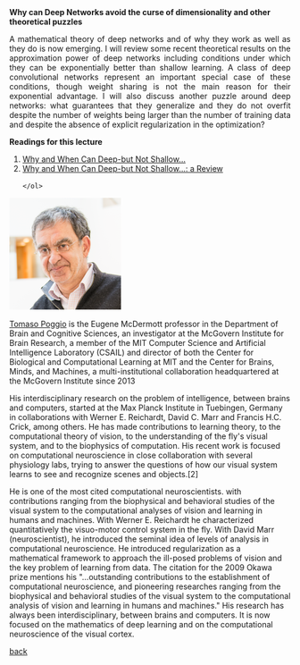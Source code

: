 <div class="abstract">   
    <strong>Why can Deep Networks avoid the curse of dimensionality and other theoretical puzzles</strong>
    <p align="justify">
A mathematical theory of deep networks and of why they work as well as they do is now emerging. I will  review some recent theoretical results on the approximation power of deep networks including conditions under which they can be exponentially better than shallow learning. A class of deep convolutional networks represent an important special case of these conditions, though weight sharing is not the main reason for their exponential advantage. I will also discuss another puzzle around deep networks: what guarantees that they generalize and they do not overfit despite the number of weights being larger than the number of training data and despite the absence of explicit regularization in the optimization?
</p>  
    <strong>Readings for this lecture</strong>  
    <ol>
        <li>
        <a href="http://cbmm.mit.edu/sites/default/files/publications/art%253A10.1007%252Fs11633-017-1054-2.pdf"> Why and When Can Deep-but Not Shallow... </a>
        </li>
    
<li>
<a href="http://cbmm.mit.edu/sites/default/files/publications/CBMM-Memo-058v5.pdf"> Why and When Can Deep-but Not Shallow...: a Review </a>
</li>

    </ol>
</div>



![Tomaso Poggio](/assets/img/poggio.png)  

[Tomaso Poggio](https://mcgovern.mit.edu/principal-investigators/tomaso-poggio) is the Eugene McDermott professor in the Department of Brain and Cognitive Sciences, an investigator at the McGovern Institute for Brain Research, a member of the MIT Computer Science and Artificial Intelligence Laboratory (CSAIL) and director of both the Center for Biological and Computational Learning at MIT and the Center for Brains, Minds, and Machines, a multi-institutional collaboration headquartered at the McGovern Institute since 2013

His interdisciplinary research on the problem of intelligence, between brains and computers, started at the Max Planck Institute in Tuebingen, Germany in collaborations with Werner E. Reichardt, David C. Marr and Francis H.C. Crick, among others. He has made contributions to learning theory, to the computational theory of vision, to the understanding of the fly's visual system, and to the biophysics of computation. His recent work is focused on computational neuroscience in close collaboration with several physiology labs, trying to answer the questions of how our visual system learns to see and recognize scenes and objects.[2]

He is one of the most cited computational neuroscientists. with contributions ranging from the biophysical and behavioral studies of the visual system to the computational analyses of vision and learning in humans and machines. With Werner E. Reichardt he characterized quantitatively the visuo-motor control system in the fly. With David Marr (neuroscientist), he introduced the seminal idea of levels of analysis in computational neuroscience. He introduced regularization as a mathematical framework to approach the ill-posed problems of vision and the key problem of learning from data. The citation for the 2009 Okawa prize mentions his "...outstanding contributions to the establishment of computational neuroscience, and pioneering researches ranging from the biophysical and behavioral studies of the visual system to the computational analysis of vision and learning in humans and machines." His research has always been interdisciplinary, between brains and computers. It is now focused on the mathematics of deep learning and on the computational neuroscience of the visual cortex.

[back](./)
